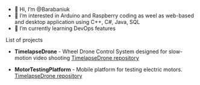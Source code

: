 - 👋 Hi, I’m @Barabaniuk
- 👀 I’m interested in Arduino and Raspberry coding as weel as web-based and desktop application using C++, C#, Java, SQL 
- 🌱 I’m currently learning DevOps features

List of projects
* **TimelapseDrone** - Wheel Drone Control System designed for slow-motion video shooting
  [TimelapseDrone repository](https://github.com/Barabaniuk/TimelapseDrone)

* **MotorTestingPlatform** - Mobile platform for testing electric motors.
   [TimelapseDrone repository](https://github.com/Barabaniuk/MotorTestingPlatform)

<!---
Barabaniuk/Barabaniuk is a ✨ special ✨ repository because its `README.md` (this file) appears on your GitHub profile.
You can click the Preview link to take a look at your changes.
--->
